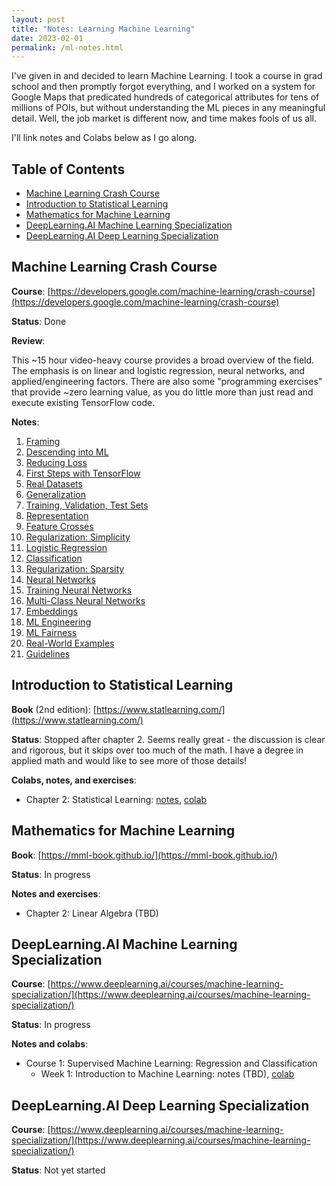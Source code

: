 ```yaml
---
layout: post
title: "Notes: Learning Machine Learning"
date: 2023-02-01
permalink: /ml-notes.html
---
```


I've given in and decided to learn Machine Learning. I took a course in grad
school and then promptly forgot everything, and I worked on a system for Google
Maps that predicated hundreds of categorical attributes for tens of millions of
POIs, but without understanding the ML pieces in any meaningful detail. Well,
the job market is different now, and time makes fools of us all.

I'll link notes and Colabs below as I go along.

## Table of Contents

-   [Machine Learning Crash Course](#machine-learning-crash-course)
-   [Introduction to Statistical Learning](#introduction-to-statistical-learning)
-   [Mathematics for Machine Learning](#mathematics-for-machine-learning)
-   [DeepLearning.AI Machine Learning Specialization](#deeplearningai-machine-learning-specialization)
-   [DeepLearning.AI Deep Learning Specialization](#deeplearningai-deep-learning-specialization)

## Machine Learning Crash Course

**Course**: [https://developers.google.com/machine-learning/crash-course](https://developers.google.com/machine-learning/crash-course)

**Status**: Done

**Review**:

This ~15 hour video-heavy course provides a broad overview of the field. The
emphasis is on linear and logistic regression, neural networks, and
applied/engineering factors. There are also some "programming exercises" that
provide ~zero learning value, as you do little more than just read and execute
existing TensorFlow code.

**Notes**:

1. [Framing](/mlcc/mlcc-1-framing.pdf)
2. [Descending into ML](/mlcc/mlcc-2-descending-into-ml.pdf)
3. [Reducing Loss](/mlcc/mlcc-3-reducing-loss.pdf)
4. [First Steps with TensorFlow](/mlcc/mlcc-4-first-steps-tf.pdf)
5. [Real Datasets](/mlcc/mlcc-5-real-dataset.pdf)
6. [Generalization](/mlcc/mlcc-6-generalization.pdf)
7. [Training, Validation, Test Sets](/mlcc/mlcc-7-train-validate-test.pdf)
8. [Representation](/mlcc/mlcc-8-representation.pdf)
9. [Feature Crosses](/mlcc/mlcc-9-feature-crosses.pdf)
10. [Regularization: Simplicity](/mlcc/mlcc-10-regularization-simplicity.pdf)
11. [Logistic Regression](/mlcc/mlcc-11-logistic-regression.pdf)
12. [Classification](/mlcc/mlcc-12-classification.pdf)
13. [Regularization: Sparsity](/mlcc/mlcc-13-regularization-sparsity.pdf)
14. [Neural Networks](/mlcc/mlcc-14-neural-nets.pdf)
15. [Training Neural Networks](/mlcc/mlcc-15-training-neural-nets.pdf)
16. [Multi-Class Neural Networks](/mlcc/mlcc-16-multi-class-nns.pdf)
17. [Embeddings](/mlcc/mlcc-17-embeddings.pdf)
18. [ML Engineering](/mlcc/mlcc-18-ml-eng.pdf)
19. [ML Fairness](/mlcc/mlcc-19-fairness.pdf)
20. [Real-World Examples](/mlcc/mlcc-20-examples.pdf)
21. [Guidelines](/mlcc/mlcc-21-guidelines.pdf)

## Introduction to Statistical Learning

**Book** (2nd edition): [https://www.statlearning.com/](https://www.statlearning.com/)

**Status**: Stopped after chapter 2. Seems really great - the discussion is
clear and rigorous, but it skips over too much of the math. I have a degree in
applied math and would like to see more of those details!

**Colabs, notes, and exercises**:

-   Chapter 2: Statistical Learning: [notes](/isl/isl-ch2.pdf), [colab](https://colab.research.google.com/drive/1ZO0Ua-Tr1azrRGgMAzkOQX3GTEeAM-Kw?usp=sharing)

## Mathematics for Machine Learning

**Book**: [https://mml-book.github.io/](https://mml-book.github.io/)

**Status**: In progress

**Notes and exercises**:

-   Chapter 2: Linear Algebra (TBD)

## DeepLearning.AI Machine Learning Specialization

**Course**: [https://www.deeplearning.ai/courses/machine-learning-specialization/](https://www.deeplearning.ai/courses/machine-learning-specialization/)

**Status**: In progress

**Notes and colabs**:

-   Course 1: Supervised Machine Learning: Regression and Classification
    -   Week 1: Introduction to Machine Learning: notes (TBD), [colab](https://colab.research.google.com/drive/1zj7b3Bzh7T9HCPQDM90zL6J0IM22Dvoa?usp=sharing)

## DeepLearning.AI Deep Learning Specialization

**Course**: [https://www.deeplearning.ai/courses/machine-learning-specialization/](https://www.deeplearning.ai/courses/machine-learning-specialization/)

**Status**: Not yet started
